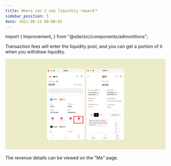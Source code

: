 ```yaml
---
title: Where can I see liquidity reward？
sidebar_position: 5
date: 2021-09-13 00:00:02
---
```


import {
  Improvement,
} from "@site/src/components/admonitions";

<Improvement />

Transaction fees will enter the liquidity pool, and you can get a portion of it when you withdraw liquidity.

![](../assets/profit.png)

The revenue details can be viewed on the "Me" page.